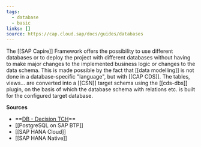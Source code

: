 ```yaml
---
tags:
  - database
  - basic
links: []
source: https://cap.cloud.sap/docs/guides/databases
---
```

The [[SAP Capire]] Framework offers the possibility to use different databases or to deploy the project with different databases without having to make major changes to the implemented business logic or changes to the data schema. This is made possible by the fact that [[data modelling]] is not done in a database-specific "language", but with [[CAP CDS]]. The tables, views... are converted into a [[CSN]] target schema using the [[cds-dbs]] plugin, on the basis of which the database schema with relations etc. is built for the configured target database.

**Sources**
- ==[DB - Decision TCH](https://wiki.tchibo-intranet.de/x/VoJtNw)==
- [[PostgreSQL on SAP BTP]]
- [[SAP HANA Cloud]]
- [[SAP HANA Native]]